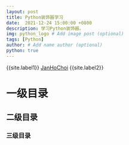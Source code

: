 ```yaml
---
layout: post
title: Python装饰器学习
date:  2021-12-24 15:00:00 +0800
description: 学习Python装饰器。
img: python_logo # Add image post (optional)
tags: [Python]
author: # Add name author (optional)
python: true
---
```


{{site.label1}} <a href="https://github.com/janhochoi/" target="\_blank">JanHoChoi</a> {{site.label2}}

# 一级目录

## 二级目录

### 三级目录
